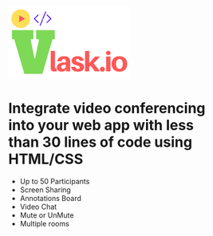 <img src="https://github.com/davolu/vlask.io/blob/master/vlask.io.png" alt="Vlask.io" />
<h1>Integrate video conferencing <br/>  
           into your web app with less<br/>   than 30 lines of code using HTML/CSS</h1>

<ul>
<li>Up to 50 Participants</li>
<li> Screen Sharing </li>
<li> Annotations Board </li>
<li>Video Chat </li>
<li>Mute or UnMute </li>
<li>Multiple rooms</li>

 
<ul>

     